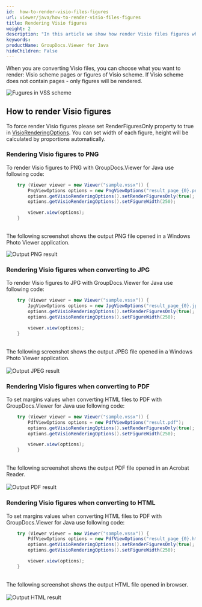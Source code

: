 ```yaml
---
id:  how-to-render-visio-files-figures
url: viewer/java/how-to-render-visio-files-figures
title: Rendering Visio figures
weight: 2
description: "In this article we show how render Visio files figures while converting and viewing Visio files with GroupDocs.Viewer within your Java applications."
keywords: 
productName: GroupDocs.Viewer for Java
hideChildren: False
---
```

When you are converting Visio files, you can choose what you want to render: Visio scheme pages or figures of Visio scheme.
If Visio scheme does not contain pages - only figures will be rendered.

![Fugures in VSS scheme](/viewer/java/images/how-to-render-visio-files-figures/figures-in-visio.jpg)

## How to render Visio figures

To force render Visio figures please set RenderFiguresOnly property to true in [VisioRenderingOptions](https://apireference.groupdocs.com/viewer/java/com.groupdocs.viewer.options/VisioRenderingOptions).
You can set width of each figure, height will be calculated by proportions automatically.

### Rendering Visio figures to PNG

To render Visio figures to PNG with GroupDocs.Viewer for Java use following code:

```java
    try (Viewer viewer = new Viewer("sample.vssx")) {
        PngViewOptions options = new PngViewOptions("result_page_{0}.png");
        options.getVisioRenderingOptions().setRenderFiguresOnly(true);
        options.getVisioRenderingOptions().setFigureWidth(250);

        viewer.view(options);
    }
```

\
The following screenshot shows the output PNG file opened in a Windows Photo Viewer application.

![Output PNG result](/viewer/java/images/how-to-render-visio-files-figures/png-result.jpg)

### Rendering Visio figures when converting to JPG

To render Visio figures to JPG with GroupDocs.Viewer for Java use following code:

```java
    try (Viewer viewer = new Viewer("sample.vssx")) {
        JpgViewOptions options = new JpgViewOptions("result_page_{0}.jpg");
        options.getVisioRenderingOptions().setRenderFiguresOnly(true);
        options.getVisioRenderingOptions().setFigureWidth(250);

        viewer.view(options);
    }
```

\
The following screenshot shows the output JPEG file opened in a Windows Photo Viewer application.\
\
![Output JPEG result](/viewer/java/images/how-to-render-visio-files-figures/jpg-result.jpg)

### Rendering Visio figures when converting to PDF

To set margins values when converting HTML files to PDF with GroupDocs.Viewer for Java use following code:

```java
    try (Viewer viewer = new Viewer("sample.vssx")) {
        PdfViewOptions options = new PdfViewOptions("result.pdf");
        options.getVisioRenderingOptions().setRenderFiguresOnly(true);
        options.getVisioRenderingOptions().setFigureWidth(250);

        viewer.view(options);
    }
```

\
The following screenshot shows the output PDF file opened in an Acrobat Reader.\
\
![Output PDF result](/viewer/java/images/how-to-render-visio-files-figures/pdf-result.jpg)

### Rendering Visio figures when converting to HTML

To set margins values when converting HTML files to PDF with GroupDocs.Viewer for Java use following code:

```java
    try (Viewer viewer = new Viewer("sample.vssx")) {
        PdfViewOptions options = new PdfViewOptions("result_page_{0}.html");
        options.getVisioRenderingOptions().setRenderFiguresOnly(true);
        options.getVisioRenderingOptions().setFigureWidth(250);

        viewer.view(options);
    }
```

\
The following screenshot shows the output HTML file opened in browser.\
\
![Output HTML result](/viewer/java/images/how-to-render-visio-files-figures/html-result.jpg)
